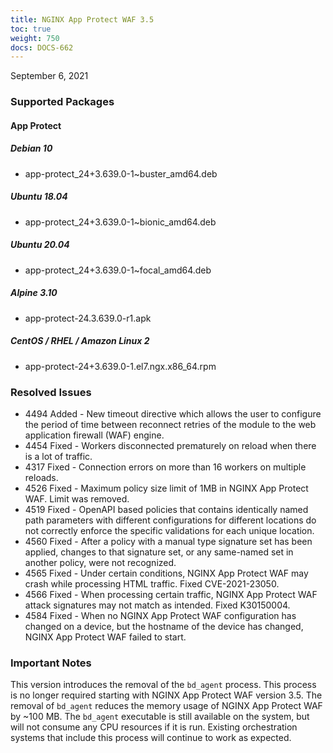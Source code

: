 ```yaml
---
title: NGINX App Protect WAF 3.5
toc: true
weight: 750
docs: DOCS-662
---
```


September 6, 2021

### Supported Packages

#### App Protect

##### Debian 10

- app-protect_24+3.639.0-1~buster_amd64.deb

##### Ubuntu 18.04

- app-protect_24+3.639.0-1~bionic_amd64.deb

##### Ubuntu 20.04

- app-protect_24+3.639.0-1~focal_amd64.deb

##### Alpine 3.10

- app-protect-24.3.639.0-r1.apk

##### CentOS / RHEL / Amazon Linux 2

- app-protect-24+3.639.0-1.el7.ngx.x86_64.rpm

### Resolved Issues

- 4494 Added - New timeout directive which allows the user to configure the period of time between reconnect retries of the module to the web application firewall (WAF) engine.
- 4454 Fixed - Workers disconnected prematurely on reload when there is a lot of traffic.
- 4317 Fixed - Connection errors on more than 16 workers on multiple reloads.
- 4526 Fixed - Maximum policy size limit of 1MB in NGINX App Protect WAF. Limit was removed.
- 4519 Fixed - OpenAPI based policies that contains identically named path parameters with different configurations for different locations do not correctly enforce the specific validations for each unique location.
- 4560 Fixed - After a policy with a manual type signature set has been applied, changes to that signature set, or any same-named set in another policy, were not recognized.
- 4565 Fixed - Under certain conditions, NGINX App Protect WAF may crash while processing HTML traffic. Fixed CVE-2021-23050.
- 4566 Fixed - When processing certain traffic, NGINX App Protect WAF attack signatures may not match as intended. Fixed K30150004.
- 4584 Fixed - When no NGINX App Protect WAF configuration has changed on a device, but the hostname of the device has changed, NGINX App Protect WAF failed to start.

### Important Notes

This version introduces the removal of the `bd_agent` process. This process is no longer required starting with NGINX App Protect WAF version 3.5.
The removal of `bd_agent` reduces the memory usage of NGINX App Protect WAF by ~100 MB.
The `bd_agent` executable is still available on the system, but will not consume any CPU resources if it is run. Existing orchestration systems that include this process will continue to work as expected.
